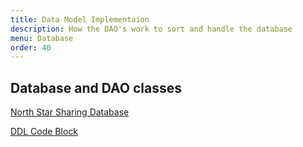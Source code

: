 ```yaml
---
title: Data Model Implementaion 
description: How the DAO's work to sort and handle the database
menu: Database 
order: 40
---
```


## Database and DAO classes

[North Star Sharing Database]()<br>


[DDL Code Block]()<br>

